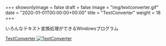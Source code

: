 +++
showonlyimage = false
draft = false
image = "img/textconverter.gif"
date = "2020-01-01T00:00:00+00:00"
title = "TextConverter"
weight = 18
+++

いろんなテキスト変換処理ができるWindowsプログラム

<!--more-->


[TextConverter
![TextConverter][1]
](https://github.com/kurehajime/TextConverter)


[1]: /img/textconverter.gif